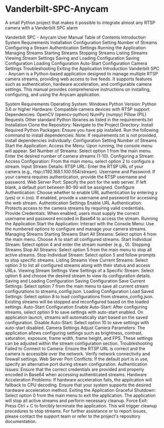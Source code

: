 # Vanderbilt-SPC-Anycam
A small Python project that makes it possible to integrate almost any RTSP camera with a Vanderbilt SPC alarm


Vanderbilt SPC - Anycam User Manual
Table of Contents
Introduction
System Requirements
Installation
Configuration
Setting Number of Streams
Configuring a Stream
Authentication Settings
Running the Application
Managing Streams
Starting Streams
Stopping Streams
Listing Streams
Viewing Stream Settings
Saving and Loading Configuration
Saving Configuration
Loading Configuration
Auto-Start Configuration
Camera Settings
Troubleshooting
Exiting the Application
Introduction
Vanderbilt SPC - Anycam is a Python-based application designed to manage multiple RTSP camera streams, providing web access to live feeds. It supports features such as authentication, hardware acceleration, and configurable camera settings. This manual provides comprehensive instructions on installing, configuring, and using the Anycam application.

System Requirements
Operating System: Windows
Python Version: Python 3.6 or higher
Hardware: Compatible camera devices with RTSP support
Dependencies:
OpenCV (opencv-python)
NumPy (numpy)
Pillow (PIL)
Requests
Other standard Python libraries as listed in the requirements.txt
Installation
Clone the Repository:
Navigate to the Project Directory:
Install Required Python Packages: Ensure you have pip installed. Run the following command to install dependencies:
Note: If requirements.txt is not provided, install dependencies individually:
Configuration
Setting Number of Streams
Start the Application:
Access the Menu: Upon running, the console menu will appear.
Set Number of Streams:
Select option 1 from the main menu.
Enter the desired number of camera streams (1-10).
Configuring a Stream
Access Configuration:
From the main menu, select option 2 to configure a stream.
Input Stream Details:
RTSP URL: Enter the RTSP URL of your camera (e.g., rtsp://192.168.1.100:554/stream).
Username and Password: If your camera requires authentication, provide the RTSP username and password.
Web Server Port: Specify the port for the web server. If left blank, a default port between 80-90 will be assigned.
Configure Authentication:
Choose whether to enable URL authentication by entering y (yes) or n (no).
If enabled, provide a username and password for accessing the web stream.
Authentication Settings
Enable URL Authentication: Protects access to the camera streams by requiring valid credentials.
Provide Credentials: When enabled, users must supply the correct username and password encoded in Base64 to access the stream.
Running the Application
Start the Application:
Interact with the Console Menu: Use the numbered options to configure and manage your camera streams.
Managing Streams
Starting Streams
Start All Streams:
Select option 4 from the main menu.
Choose A to start all configured streams.
Start Individual Stream:
Select option 4 and enter the stream number (e.g., 0).
Stopping Streams
Stop All Streams:
Select option 5 from the main menu to stop all active streams.
Stop Individual Stream:
Select option 5 and follow prompts to stop specific streams.
Listing Streams
View Current Streams:
Select option 3 to list all configured streams along with their status and access URLs.
Viewing Stream Settings
View Settings of a Specific Stream:
Select option 6 and choose the desired stream to view its configuration details.
Saving and Loading Configuration
Saving Configuration
Save Current Settings:
Select option 7 from the main menu to save all current stream configurations to streams_config.json.
Loading Configuration
Load Saved Settings:
Select option 8 to load configurations from streams_config.json.
Existing streams will be stopped and reconfigured based on the loaded settings.
Auto-Start Configuration
Enable Auto-Start:
After configuring streams, select option 9 to save settings with auto-start enabled.
On application launch, streams will automatically start based on the saved configuration.
Disable Auto-Start:
Select option 10 to save settings with auto-start disabled.
Camera Settings
Adjust Camera Parameters:
The application allows configuring settings such as brightness, contrast, saturation, exposure, frame width, frame height, and FPS.
These settings can be adjusted within the stream configuration section.
Troubleshooting
Failed to Connect to Camera:
Ensure the RTSP URL is correct and the camera is accessible over the network.
Verify network connectivity and firewall settings.
Web Server Port Conflicts:
If the default port is in use, specify an alternative port during stream configuration.
Authentication Issues:
Ensure that the correct credentials are provided and properly encoded in Base64 when accessing authenticated streams.
Hardware Acceleration Problems:
If hardware acceleration fails, the application will fallback to CPU decoding. Ensure that your system supports the desired hardware acceleration method.
Exiting the Application
Graceful Shutdown:
Select option 0 from the main menu to exit the application.
The application will stop all active streams and perform necessary cleanup.
Force Exit:
Press Ctrl + C to forcibly terminate the application. This will trigger cleanup procedures to stop streams.
For further assistance or to report issues, please contact the support team or refer to the project's repository documentation.
